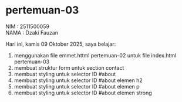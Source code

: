 # pertemuan-03

NIM : 2511500059<BR>
NAMA : Dzaki Fauzan<br>

Hari ini, kamis 09 Oktober 2025, saya belajar: 
<ol>
  <li>menggunakan file emmet.httml pertemuan-02 untuk file index.html pertemuan-03</li>
  <li>membuat struktur form untuk section contact</li>
  <li>membuat styling untuk selector ID #about</li>
  <li>membuat styling untuk selector ID #about elemen h2</li>
  <li>membuat styling untuk selector ID #about elemen p</li >
  <li>membuat styling untuk selector ID #about elemen strong</li>
 <ol> 
 